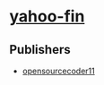 # [yahoo-fin](https://pypi.org/project/yahoo-fin)



## Publishers
- [opensourcecoder11](https://pypi.org/user/opensourcecoder11)

